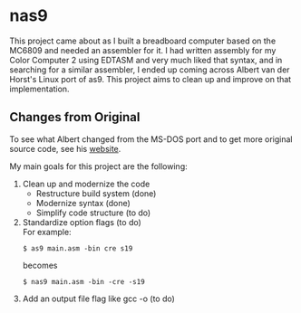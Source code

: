 # nas9

This project came about as I built a breadboard computer based on the MC6809
and needed an assembler for it. I had written assembly for my Color Computer 2 using 
EDTASM and very much liked that syntax, and in searching for a similar assembler,
I ended up coming across Albert van der Horst's Linux port of as9. This project
aims to clean up and improve on that implementation.

## Changes from Original

To see what Albert changed from the MS-DOS port and to get more original source code,
see his [website](https://home.hccnet.nl/a.w.m.van.der.horst/m6809.html).

My main goals for this project are the following:  
1. Clean up and modernize the code
    * Restructure build system (done)
    * Modernize syntax (done)
    * Simplify code structure (to do)
2. Standardize option flags (to do)  
    For example:  
    ```
    $ as9 main.asm -bin cre s19
    ```
    becomes
    ```
    $ nas9 main.asm -bin -cre -s19
    ```
3. Add an output file flag like gcc -o (to do)
